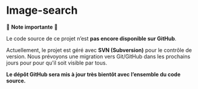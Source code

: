 # Image-search

🚧 **Note importante** 🚧

Le code source de ce projet n’est **pas encore disponible sur GitHub**.

Actuellement, le projet est géré avec **SVN (Subversion)** pour le contrôle de version. Nous prévoyons une migration vers Git/GitHub dans les prochains jours pour pour qu'il soit visible par tous.

**Le dépôt GitHub sera mis à jour très bientôt avec l’ensemble du code source.**
